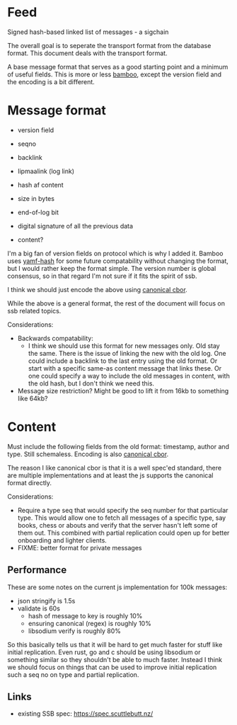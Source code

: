 # Feed

Signed hash-based linked list of messages - a sigchain

The overall goal is to seperate the transport format from the database
format. This document deals with the transport format.

A base message format that serves as a good starting point and a
minimum of useful fields. This is more or less
[bamboo](https://github.com/AljoschaMeyer/bamboo), except the version
field and the encoding is a bit different.

# Message format

 - version field
 - seqno
 - backlink
 - lipmaalink (log link)
 - hash af content
 - size in bytes
 - end-of-log bit
 
 - digital signature of all the previous data

 - content?

I'm a big fan of version fields on protocol which is why I added
it. Bamboo uses
[yamf-hash](https://github.com/AljoschaMeyer/yamf-hash) for some
future compatability without changing the format, but I would rather
keep the format simple. The version number is global consensus, so in
that regard I'm not sure if it fits the spirit of ssb.

I think we should just encode the above using [canonical
cbor](https://tools.ietf.org/html/rfc7049#section-3.9).

While the above is a general format, the rest of the document will
focus on ssb related topics.

Considerations:
 - Backwards compatability:
   - I think we should use this format for new messages only. Old stay
     the same. There is the issue of linking the new with the old
     log. One could include a backlink to the last entry using the old
     format. Or start with a specific same-as content message that
     links these. Or one could specify a way to include the old
     messages in content, with the old hash, but I don't think we need
     this.
 - Message size restriction? Might be good to lift it from 16kb to
   something like 64kb?

# Content

Must include the following fields from the old format: timestamp,
author and type. Still schemaless. Encoding is also [canonical
cbor](https://tools.ietf.org/html/rfc7049#section-3.9).

The reason I like canonical cbor is that it is a well spec'ed
standard, there are multiple implementations and at least the js
supports the canonical format directly.

Considerations:
 - Require a type seq that would specify the seq number for that
   particular type. This would allow one to fetch all messages of a
   specific type, say books, chess or abouts and verify that the
   server hasn't left some of them out. This combined with partial
   replication could open up for better onboarding and lighter
   clients.
 - FIXME: better format for private messages

## Performance

These are some notes on the current js implementation for 100k messages:

 - json stringify is 1.5s
 - validate is 60s
   - hash of message to key is roughly 10%
   - ensuring canonical (regex) is roughly 10%
   - libsodium verify is roughly 80%

So this basically tells us that it will be hard to get much faster for
stuff like initial replication. Even rust, go and c should be using
libsodium or something similar so they shouldn't be able to much
faster. Instead I think we should focus on things that can be used to
improve initial replication such a seq no on type and partial
replication.

## Links
 - existing SSB spec: https://spec.scuttlebutt.nz/

